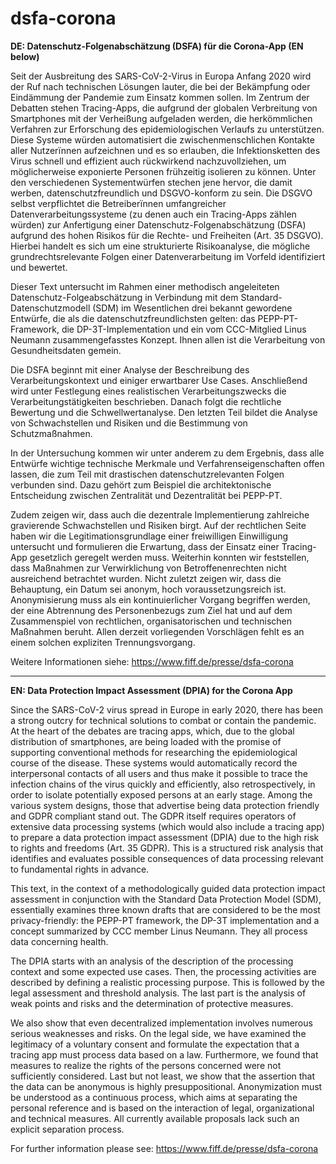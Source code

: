 # dsfa-corona
**DE: Datenschutz-Folgenabschätzung (DSFA) für die Corona-App (EN below)**

Seit der Ausbreitung des SARS-CoV-2-Virus in Europa Anfang 2020 wird der Ruf nach technischen Lösungen lauter, die bei der Bekämpfung oder Eindämmung der Pandemie zum Einsatz kommen sollen. Im Zentrum der Debatten stehen Tracing-Apps, die aufgrund der globalen Verbreitung von Smartphones mit der Verheißung aufgeladen werden, die herkömmlichen Verfahren zur Erforschung des epidemiologischen Verlaufs zu unterstützen. Diese Systeme würden automatisiert die zwischenmenschlichen Kontakte aller Nutzerïnnen aufzeichnen und es so erlauben, die Infektionsketten des Virus schnell und effizient auch rückwirkend nachzuvollziehen, um möglicherweise exponierte Personen frühzeitig isolieren zu können. Unter den verschiedenen Systementwürfen stechen jene hervor, die damit werben, datenschutzfreundlich und DSGVO-konform zu sein. Die DSGVO selbst verpflichtet die Betreiberïnnen umfangreicher Datenverarbeitungssysteme (zu denen auch ein Tracing-Apps zählen würden) zur Anfertigung einer Datenschutz-Folgenabschätzung (DSFA) aufgrund des hohen Risikos für die Rechte- und Freiheiten (Art. 35 DSGVO). Hierbei handelt es sich um eine strukturierte Risikoanalyse, die mögliche grundrechtsrelevante Folgen einer Datenverarbeitung im Vorfeld identifiziert und bewertet.

Dieser Text untersucht im Rahmen einer methodisch angeleiteten Datenschutz-Folgeabschätzung in Verbindung mit dem Standard-Datenschutzmodell (SDM) im Wesentlichen drei bekannt gewordene Entwürfe, die als die datenschutzfreundlichsten gelten: das PEPP-PT-Framework, die DP-3T-Implementation und ein vom CCC-Mitglied Linus Neumann zusammengefasstes Konzept. Ihnen allen ist die Verarbeitung von Gesundheitsdaten gemein.

Die DSFA beginnt mit einer Analyse der Beschreibung des Verarbeitungskontext und einiger erwartbarer Use Cases. Anschließend wird unter Festlegung eines realistischen Verarbeitungszwecks die Verarbeitungstätigkeiten beschrieben. Danach folgt die rechtliche Bewertung und die Schwellwertanalyse. Den letzten Teil bildet die Analyse von Schwachstellen und Risiken und die Bestimmung von Schutzmaßnahmen. 

In der Untersuchung kommen wir unter anderem zu dem Ergebnis, dass alle Entwürfe wichtige technische Merkmale und Verfahrenseigenschaften offen lassen, die zum Teil mit drastischen datenschutzrelevanten Folgen verbunden sind. Dazu gehört zum Beispiel die architektonische Entscheidung zwischen Zentralität und Dezentralität bei PEPP-PT. 

Zudem zeigen wir, dass auch die dezentrale Implementierung zahlreiche gravierende Schwachstellen und Risiken birgt. Auf der rechtlichen Seite haben wir die Legitimationsgrundlage einer freiwilligen Einwilligung untersucht und formulieren die Erwartung, dass der Einsatz einer Tracing-App gesetzlich geregelt werden muss. Weiterhin konnten wir feststellen, dass Maßnahmen zur Verwirklichung von Betroffenenrechten nicht ausreichend betrachtet wurden. Nicht zuletzt zeigen wir, dass die Behauptung, ein Datum sei anonym, hoch voraussetzungsreich ist. Anonymisierung muss als ein kontinuierlicher Vorgang begriffen werden, der eine Abtrennung des Personenbezugs zum Ziel hat und auf dem Zusammenspiel von rechtlichen, organisatorischen und technischen Maßnahmen beruht. Allen derzeit vorliegenden Vorschlägen fehlt es an einem solchen expliziten Trennungsvorgang.

Weitere Informationen siehe: https://www.fiff.de/presse/dsfa-corona

---

**EN: Data Protection Impact Assessment (DPIA) for the Corona App**

Since the SARS-CoV-2 virus spread in Europe in early 2020, there has been a strong outcry for technical solutions to combat or contain the pandemic. At the heart of the debates are tracing apps, which, due to the global distribution of smartphones, are being loaded with the promise of supporting conventional methods for researching the epidemiological course of the disease. These systems would automatically record the interpersonal contacts of all users and thus make it possible to trace the infection chains of the virus quickly and efficiently, also retrospectively, in order to isolate potentially exposed persons at an early stage. Among the various system designs, those that advertise being data protection friendly and GDPR compliant stand out. The GDPR itself requires operators of extensive data processing systems (which would also include a tracing app) to prepare a data protection impact assessment (DPIA) due to the high risk to rights and freedoms (Art. 35 GDPR). This is a structured risk analysis that identifies and evaluates possible consequences of data processing relevant to fundamental rights in advance. 

This text, in the context of a methodologically guided data protection impact assessment in conjunction with the Standard Data Protection Model (SDM), essentially examines three known drafts that are considered to be the most privacy-friendly: the PEPP-PT framework, the DP-3T implementation and a concept summarized by CCC member Linus Neumann. They all process data concerning health.

The DPIA starts with an analysis of the description of the processing context and some expected use cases. Then, the processing activities are described by defining a realistic processing purpose. This is followed by the legal assessment and threshold analysis. The last part is the analysis of weak points and risks and the determination of protective measures.

We also show that even decentralized implementation involves numerous serious weaknesses and risks. On the legal side, we have examined the legitimacy of a voluntary consent and formulate the expectation that a tracing app must process data based on a law. Furthermore, we found that measures to realize the rights of the persons concerned were not sufficiently considered. Last but not least, we show that the assertion that the data can be anonymous is highly presuppositional. Anonymization must be understood as a continuous process, which aims at separating the personal reference and is based on the interaction of legal, organizational and technical measures. All currently available proposals lack such an explicit separation process.

For further information please see: https://www.fiff.de/presse/dsfa-corona
